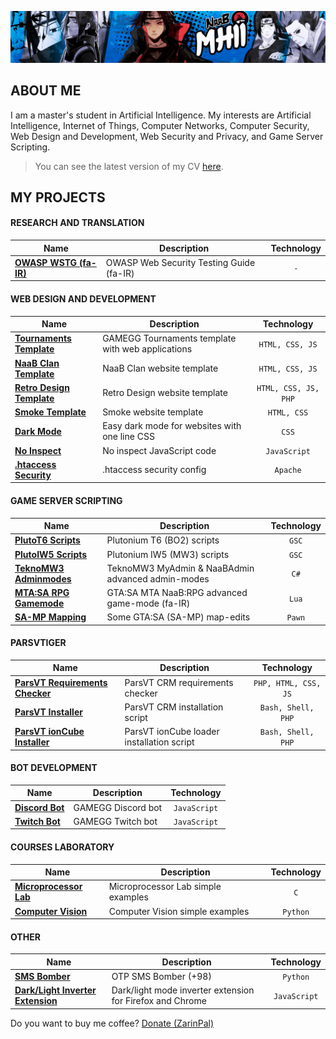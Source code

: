 ![MH11's Header](assets/header.jpg)

## ABOUT ME

I am a master's student in Artificial Intelligence. My interests are Artificial Intelligence, Internet of Things, Computer Networks, Computer Security, Web Design and Development, Web Security and Privacy, and Game Server Scripting.

> You can see the latest version of my CV [here](assets/cv.pdf).

## MY PROJECTS

#### RESEARCH AND TRANSLATION

| Name                                                                 | Description                              | Technology |
| -------------------------------------------------------------------- | ---------------------------------------- | :--------: |
| **[OWASP WSTG (fa-IR)](https://github.com/whoismh11/owasp-wstg-fa)** | OWASP Web Security Testing Guide (fa-IR) | `-`        |

#### WEB DESIGN AND DEVELOPMENT

| Name                                                                            | Description                                       | Technology           |
| ------------------------------------------------------------------------------- | ------------------------------------------------- | :------------------: |
| **[Tournaments Template](https://github.com/whoismh11/tournaments-template)**   | GAMEGG Tournaments template with web applications | `HTML, CSS, JS`      |
| **[NaaB Clan Template](https://github.com/whoismh11/naabclan-template)**        | NaaB Clan website template                        | `HTML, CSS, JS`      |
| **[Retro Design Template](https://github.com/whoismh11/retro-design-template)** | Retro Design website template                     | `HTML, CSS, JS, PHP` |
| **[Smoke Template](https://github.com/whoismh11/smoke-template)**               | Smoke website template                            | `HTML, CSS`          |
| **[Dark Mode](https://github.com/whoismh11/dark-mode)**                         | Easy dark mode for websites with one line CSS     | `CSS`                |
| **[No Inspect](https://github.com/whoismh11/no-inspect)**                       | No inspect JavaScript code                        | `JavaScript`         |
| **[.htaccess Security](https://github.com/whoismh11/htaccess-security)**        | .htaccess security config                         | `Apache`             |

#### GAME SERVER SCRIPTING

| Name                                                                         | Description                                       | Technology |
| ---------------------------------------------------------------------------- | ------------------------------------------------- | :--------: |
| **[PlutoT6 Scripts](https://github.com/whoismh11/plutot6-scripts)**          | Plutonium T6 (BO2) scripts                        | `GSC`      |
| **[PlutoIW5 Scripts](https://github.com/whoismh11/plutoiw5-scripts)**        | Plutonium IW5 (MW3) scripts                       | `GSC`      |
| **[TeknoMW3 Adminmodes](https://github.com/whoismh11/teknomw3-adminmodes)**  | TeknoMW3 MyAdmin & NaaBAdmin advanced admin-modes | `C#`       |
| **[MTA:SA RPG Gamemode](https://github.com/whoismh11/mta-naabrpg-gamemode)** | GTA:SA MTA NaaB:RPG advanced game-mode (fa-IR)    | `Lua`      |
| **[SA-MP Mapping](https://github.com/whoismh11/samp-mapping)**               | Some GTA:SA (SA-MP) map-edits                     | `Pawn`     |

#### PARSVTIGER

| Name                                                                              | Description                               | Technology           |
| --------------------------------------------------------------------------------- | ----------------------------------------- | :------------------: |
| **[ParsVT Requirements Checker](https://github.com/ParsVT/requirements-checker)** | ParsVT CRM requirements checker           | `PHP, HTML, CSS, JS` |
| **[ParsVT Installer](https://github.com/ParsVT/linux-installer)**                 | ParsVT CRM installation script            | `Bash, Shell, PHP`   |
| **[ParsVT ionCube Installer](https://github.com/ParsVT/ioncube)**                 | ParsVT ionCube loader installation script | `Bash, Shell, PHP`   |

#### BOT DEVELOPMENT

| Name                                                        | Description        | Technology   |
| ----------------------------------------------------------- | ------------------ | :----------: |
| **[Discord Bot](https://github.com/whoismh11/discord-bot)** | GAMEGG Discord bot | `JavaScript` |
| **[Twitch Bot](https://github.com/whoismh11/twitch-bot)**   | GAMEGG Twitch bot  | `JavaScript` |

#### COURSES LABORATORY

| Name                                                                      | Description                        | Technology |
| ------------------------------------------------------------------------- | ---------------------------------- | :--------: |
| **[Microprocessor Lab](https://github.com/whoismh11/microprocessor-lab)** | Microprocessor Lab simple examples | `C`        |
| **[Computer Vision](https://github.com/whoismh11/computer-vision)**       | Computer Vision simple examples    | `Python`   |

#### OTHER

| Name                                                                                            | Description                                               | Technology   |
| ----------------------------------------------------------------------------------------------- | --------------------------------------------------------- | :----------: |
| **[SMS Bomber](https://github.com/whoismh11/sms-bomber)**                                       | OTP SMS Bomber (+98)                                      | `Python`     |
| **[Dark/Light Inverter Extension](https://github.com/whoismh11/dark-light-inverter-extension)** | Dark/light mode inverter extension for Firefox and Chrome | `JavaScript` |

Do you want to buy me coffee? [Donate (ZarinPal)](https://zarinp.al/whoismh11)
